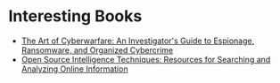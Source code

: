 # Interesting Books

- [The Art of Cyberwarfare: An Investigator's Guide to Espionage, Ransomware, and Organized Cybercrime](https://www.amazon.com/dp/1718502141?&linkCode=sl1&tag=networkexpe08-20&linkId=9ffead6e37f4f5303e134e39d9ba7be9&language=en_US&ref_=as_li_ss_tl)
- [Open Source Intelligence Techniques: Resources for Searching and Analyzing Online Information](https://www.amazon.com/dp/B08RRDTFF9?&linkCode=sl1&tag=networkexpe08-20&linkId=15669c5eb36730b914c655603b747b50&language=en_US&ref_=as_li_ss_tl)